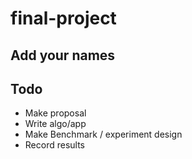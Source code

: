 # final-project
## Add your names

## Todo
- Make proposal
- Write algo/app
- Make Benchmark / experiment design
- Record results
